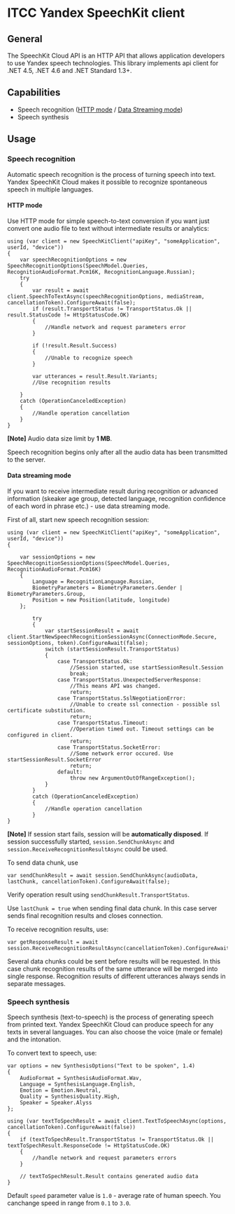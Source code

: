 # ITCC Yandex SpeechKit client

## General

The SpeechKit Cloud API is an HTTP API that allows application developers to use Yandex speech technologies. This library implements api client for .NET 4.5, .NET 4.6 and .NET Standard 1.3+.

## Capabilities

* Speech recognition ([HTTP mode](https://tech.yandex.com/speechkit/cloud/doc/guide/concepts/asr-http-request-docpage/) / [Data Streaming mode](https://tech.yandex.com/speechkit/cloud/doc/guide/concepts/asr-protobuf-docpage))  
* Speech synthesis  

## Usage

### Speech recognition

Automatic speech recognition is the process of turning speech into text. Yandex SpeechKit Cloud makes it possible to recognize spontaneous speech in multiple languages.

#### HTTP mode

Use HTTP mode for simple speech-to-text conversion if you want just convert one audio file to text without intermediate results or analytics:

```
using (var client = new SpeechKitClient("apiKey", "someApplication", userId, "device"))
{
    var speechRecognitionOptions = new SpeechRecognitionOptions(SpeechModel.Queries, RecognitionAudioFormat.Pcm16K, RecognitionLanguage.Russian);
    try
    {
        var result = await client.SpeechToTextAsync(speechRecognitionOptions, mediaStream, cancellationToken).ConfigureAwait(false);
        if (result.TransportStatus != TransportStatus.Ok || result.StatusCode != HttpStatusCode.OK)
        {
            //Handle network and request parameters error
        }

        if (!result.Result.Success)
        {
            //Unable to recognize speech
        }

        var utterances = result.Result.Variants;
        //Use recognition results

    }
    catch (OperationCanceledException)
    {
        //Handle operation cancellation
    }
}
```

**[Note]** Audio data size limit by **1 MB**.

Speech recognition begins only after all the audio data has been transmitted to the server.

#### Data streaming mode

If you want to receive intermediate result during recognition or advanced information (skeaker age group, detected language, recognition confidence of each word in phrase etc.) - use data streaming mode.

First of all, start new speech recognition session:

```
using (var client = new SpeechKitClient("apiKey", "someApplication", userId, "device"))
{

    var sessionOptions = new SpeechRecognitionSessionOptions(SpeechModel.Queries, RecognitionAudioFormat.Pcm16K)
    {
        Language = RecognitionLanguage.Russian,
        BiometryParameters = BiometryParameters.Gender | BiometryParameters.Group,
        Position = new Position(latitude, longitude)
    };

        try
        {
            var startSessionResult = await client.StartNewSpeechRecognitionSessionAsync(ConnectionMode.Secure, sessionOptions, token).ConfigureAwait(false);
            switch (startSessionResult.TransportStatus)
            {
                case TransportStatus.Ok:
                    //Session started, use startSessionResult.Session
                    break;
                case TransportStatus.UnexpectedServerResponse:
                    //This means API was changed.
                    return;
                case TransportStatus.SslNegotiationError:
                    //Unable to create ssl connection - possible ssl certificate substitution.
                    return;
                case TransportStatus.Timeout:
                    //Operation timed out. Timeout settings can be configured in client.
                    return;
                case TransportStatus.SocketError:
                    //Some network error occured. Use startSessionResult.SocketError
                    return;
                default:
                    throw new ArgumentOutOfRangeException();
            }
        }
        catch (OperationCanceledException)
        {
            //Handle operation cancellation
        }
}
```

**[Note]** If session start fails, session will be **automatically disposed**.
If session successfully started, `session.SendChunkAsync` and `session.ReceiveRecognitionResultAsync` could be used.

To send data chunk, use
```
var sendChunkResult = await session.SendChunkAsync(audioData, lastChunk, cancellationToken).ConfigureAwait(false);
```

Verify operation result using ``sendChunkResult.TransportStatus``.

Use `lastChunk = true` when sending final data chunk. In this case server sends final recognition results and closes connection.

To receive recognition results, use:
```
var getResponseResult = await session.ReceiveRecognitionResultAsync(cancellationToken).ConfigureAwait(false);
```

Several data chunks could be sent before results will be requested. In this case chunk recognition results of the same utterance will be merged into single response. Recognition results of different utterances always sends in separate messages.

### Speech synthesis

Speech synthesis (text-to-speech) is the process of generating speech from printed text. Yandex SpeechKit Cloud can produce speech for any texts in several languages. You can also choose the voice (male or female) and the intonation.

To convert text to speech, use:

```
var options = new SynthesisOptions("Text to be spoken", 1.4)
{
    AudioFormat = SynthesisAudioFormat.Wav,
    Language = SynthesisLanguage.English,
    Emotion = Emotion.Neutral,
    Quality = SynthesisQuality.High,
    Speaker = Speaker.Alyss
};

using (var textToSpechResult = await client.TextToSpeechAsync(options, cancellationToken).ConfigureAwait(false))
{
    if (textToSpechResult.TransportStatus != TransportStatus.Ok || textToSpechResult.ResponseCode != HttpStatusCode.OK)
    {
        //handle network and request parameters errors
    }

    // textToSpechResult.Result contains generated audio data
}
```

Default `speed` parameter value is `1.0` - average rate of human speech. You canchange speed in range from `0.1` to `3.0`.